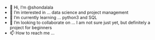 - 👋 Hi, I’m @shondalala
- 👀 I’m interested in ... data science and project management
- 🌱 I’m currently learning ... python3 and SQL
- 💞️ I’m looking to collaborate on ... I am not sure just yet, but definitely a project for beginners
- 📫 How to reach me ... 

<!---
shondalala/shondalala is a ✨ special ✨ repository because its `README.md` (this file) appears on your GitHub profile.
You can click the Preview link to take a look at your changes.
--->
